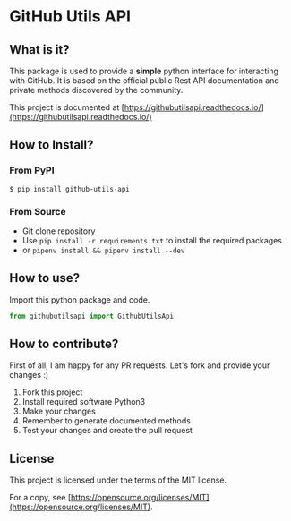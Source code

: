 # GitHub Utils API

## What is it?
This package is used to provide a **simple** python interface for interacting with GitHub.
It is based on the official public Rest API documentation and private methods discovered by the community.

This project is documented at [https://githubutilsapi.readthedocs.io/](https://githubutilsapi.readthedocs.io/)

## How to Install?

### From PyPI
```console
$ pip install github-utils-api
```

### From Source
- Git clone repository
- Use `pip install -r requirements.txt` to install the required packages
- or `pipenv install && pipenv install --dev`

## How to use?
Import this python package and code.
```python
from githubutilsapi import GithubUtilsApi
```

## How to contribute?
First of all, I am happy for any PR requests.
Let's fork and provide your changes :)
1. Fork this project
2. Install required software Python3
3. Make your changes
4. Remember to generate documented methods
5. Test your changes and create the pull request

## License
This project is licensed under the terms of the MIT license.

For a copy, see [https://opensource.org/licenses/MIT](https://opensource.org/licenses/MIT).
